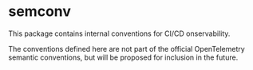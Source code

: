 # semconv

This package contains internal conventions for CI/CD onservability.

The conventions defined here are not part of the official OpenTelemetry semantic conventions, but will be proposed for inclusion in the future.
